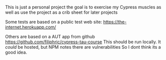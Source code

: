 This is just a personal project
the goal is to exercise my Cypress muscles as well as use the project as a crib sheet for later projects

Some tests are based on a public test web site:
https://the-internet.herokuapp.com/

Others are based on a AUT app from github
https://github.com/filiphric/cypress-tau-course
This should be run locally. It *could* be hosted, but NPM notes there are vulnerabilities
So I dont think its a good idea. 

